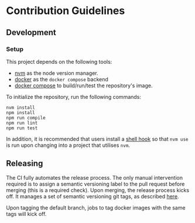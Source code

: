 # Contribution Guidelines

## Development

### Setup

This project depends on the following tools:
- [nvm](https://github.com/nvm-sh/nvm) as the node version manager.
- [docker](https://docs.docker.com/engine/install/) as the `docker compose` backend
- [docker compose](https://docs.docker.com/compose/install/) to build/run/test the repository's image.

To initialize the repository, run the following commands:
```shell
nvm install
npm install
npm run compile
npm run lint
npm run test
```

In addition, it is recommended that users install a [shell hook](https://github.com/nvm-sh/nvm#deeper-shell-integration)
so that `nvm use` is run upon changing into a project that utilises `nvm`.

## Releasing

The CI fully automates the release process. The only manual intervention required is to assign a semantic
versioning label to the pull request before merging (this is a required check). Upon merging, the
release process kicks off. It manages a set of semantic versioning git tags,
as described [here](https://github.com/infra-blocks/git-tag-semver-action).

Upon tagging the default branch, jobs to tag docker images with the same tags will kick off.
